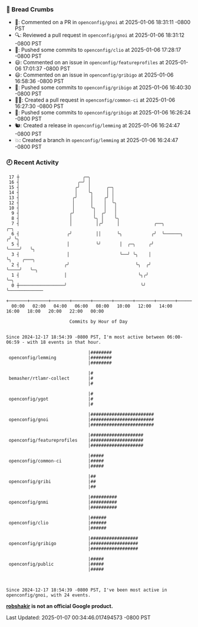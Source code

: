 ### 🍞 Bread Crumbs

 * 💬: Commented on a PR in  `openconfig/gnoi` at 2025-01-06 18:31:11 -0800 PST
 * 🔍: Reviewed a pull request in  `openconfig/gnoi` at 2025-01-06 18:31:12 -0800 PST
 * 🚢: Pushed some commits to `openconfig/clio` at 2025-01-06 17:28:17 -0800 PST
 * 😃: Commented on an issue in `openconfig/featureprofiles` at 2025-01-06 17:01:37 -0800 PST
 * 😃: Commented on an issue in `openconfig/gribigo` at 2025-01-06 16:58:36 -0800 PST
 * 🚢: Pushed some commits to `openconfig/gribigo` at 2025-01-06 16:40:30 -0800 PST
 * ✍🏼: Created a pull request in `openconfig/common-ci` at 2025-01-06 16:27:30 -0800 PST
 * 🚢: Pushed some commits to `openconfig/gribigo` at 2025-01-06 16:26:24 -0800 PST
 * 🐿: Created a release in `openconfig/lemming` at 2025-01-06 16:24:47 -0800 PST
 * 💥: Created a branch in `openconfig/lemming` at 2025-01-06 16:24:47 -0800 PST

### 🕘 Recent Activity
```
 17 ┼                        ╭─╮
 16 ┤                      ╭─╯ │
 15 ┤                     ╭╯   │      ╭─╮
 14 ┤                     │    ╰╮     │ │
 13 ┤                    ╭╯     │    ╭╯ │
 12 ┤                    │      │    │  ╰╮
 10 ┤                    │      ╰╮   │   │
  9 ┤                   ╭╯       │  ╭╯   │
  8 ┤                   │        ╰╮ │    ╰╮
  7 ┤                   │         │╭╯     │             ╭──╮            ╭─╮
  6 ┤                  ╭╯         ││      ╰╮           ╭╯  ╰──────╮    ╭╯ ╰╮
  5 ┤                  │          ╰╯       │  ╭─╮     ╭╯          ╰────╯   ╰╮
  3 ┤                  │                   ╰──╯ ╰╮    │                     ╰╮    ╭───╮
  2 ┤                 ╭╯                         ╰╮  ╭╯                      ╰────╯   ╰─╮
  1 ┤                 │                           ╰╮╭╯                                  ╰─╮
  0 ┼─────────────────╯                            ╰╯                                     ╰─────────────
    +───────+───────+───────+───────+───────+───────+───────+───────+───────+───────+───────+───────+────
  00:00   02:00   04:00   06:00   08:00   10:00   12:00   14:00   16:00   18:00   20:00   22:00   00:00   

						Commits by Hour of Day


Since 2024-12-17 18:54:39 -0800 PST, I'm most active between 06:00-06:59 - with 18 events in that hour.

```



```
                               |########
 openconfig/lemming            |########
                               |########

                               |#
 bemasher/rtlamr-collect       |#
                               |#

                               |#
 openconfig/ygot               |#
                               |#

                               |########################
 openconfig/gnoi               |########################
                               |########################

                               |####################
 openconfig/featureprofiles    |####################
                               |####################

                               |#####
 openconfig/common-ci          |#####
                               |#####

                               |##
 openconfig/gribi              |##
                               |##

                               |##########
 openconfig/gnmi               |##########
                               |##########

                               |######
 openconfig/clio               |######
                               |######

                               |##################
 openconfig/gribigo            |##################
                               |##################

                               |#####
 openconfig/public             |#####
                               |#####



Since 2024-12-17 18:54:39 -0800 PST, I've been most active in openconfig/gnoi, with 24 events.

```
**[robshakir](mailto:robjs@google.com) is not an official Google product.**  


Last Updated: 2025-01-07 00:34:46.017494573 -0800 PST
